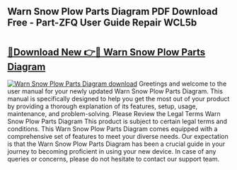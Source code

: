 ## Warn Snow Plow Parts Diagram PDF Download Free - Part-ZFQ User Guide Repair WCL5b

# <h2><a href="http://dfilgxl.blite.top/?on=Warn+Snow+Plow+Parts+Diagram">🔗Download New 👉🔴 Warn Snow Plow Parts Diagram</a></h2>

[![Warn Snow Plow Parts Diagram download](https://i.imgur.com/lujVjoI.png)](http://dfilgxl.blite.top/?on=Warn+Snow+Plow+Parts+Diagram)
Greetings and welcome to the user manual for your newly updated Warn Snow Plow Parts Diagram. This manual is specifically designed to help you get the most out of your product by providing a thorough explanation of its features, setup, usage, maintenance, and problem-solving. Please Review the Legal Terms Warn Snow Plow Parts Diagram This product is subject to certain legal terms and conditions. This Warn Snow Plow Parts Diagram comes equipped with a comprehensive set of features to meet your diverse needs. Our expectation is that the Warn Snow Plow Parts Diagram has been a crucial guide in your journey to becoming proficient in using your new device. In case of any queries or concerns, please do not hesitate to contact our support team.
